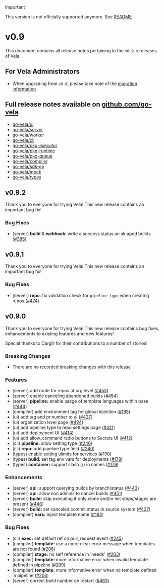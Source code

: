 > [!IMPORTANT]
> This version is not officially supported anymore. See [README](./README.md)

# v0.9

This document contains all release notes pertaining to the `v0.9.x` releases of Vela.

## For Vela Administrators

* When upgrading from `v0.8`, please take note of the [migration information](/migrations/v0.9/README.md)

## Full release notes available on [github.com/go-vela](https://github.com/go-vela)

* [go-vela/ui](https://github.com/go-vela/ui/releases)
* [go-vela/server](https://github.com/go-vela/server/releases)
* [go-vela/worker](https://github.com/go-vela/worker/releases)
* [go-vela/cli](https://github.com/go-vela/cli/releases)
* [go-vela/pkg-executor](https://github.com/go-vela/pkg-executor/releases)
* [go-vela/pkg-runtime](https://github.com/go-vela/pkg-runtime/releases)
* [go-vela/pkg-queue](https://github.com/go-vela/pkg-queue/releases)
* [go-vela/compiler](https://github.com/go-vela/compiler/releases)
* [go-vela/sdk-go](https://github.com/go-vela/sdk-go/releases)
* [go-vela/mock](https://github.com/go-vela/mock/releases)
* [go-vela/types](https://github.com/go-vela/types/releases)

## v0.9.2

Thank you to everyone for trying Vela! This new release contains an important bug fix!

### Bug Fixes

* (server) **build** & **webhook**: write a success status on skipped builds ([#385](https://github.com/go-vela/community/issues/385))

## v0.9.1

Thank you to everyone for trying Vela! This new release contains an important bug fix!

### Bug Fixes

* (server) **repo**: fix validation check for `pipeline_type` when creating repos ([#474](https://github.com/go-vela/server/issues/474))

## v0.9.0

Thank you to everyone for trying Vela! This new release contains bug fixes, enhancements to existing features and new features!

Special thanks to Cargill for their contributions to a number of stories!

### Breaking Changes

* There are no recorded breaking changes with this release

### Features

* (server) add route for repos at org level ([#453](https://github.com/go-vela/server/issues/453))
* (server) enable canceling abandoned builds ([#454](https://github.com/go-vela/server/issues/454))
* (server) **pipeline:** enable usage of template languages within base  ([#444](https://github.com/go-vela/server/issues/444))
* (compiler) add environment tag for global injection ([#195](https://github.com/go-vela/compiler/issues/195))
* (ui) add tag and pr number to ui ([#427](https://github.com/go-vela/ui/issues/427))
* (ui) organization level page ([#424](https://github.com/go-vela/ui/issues/424))
* (ui) add pipeline type to repo settings page ([#421](https://github.com/go-vela/ui/issues/421))
* (ui) add deployment UI ([#414](https://github.com/go-vela/ui/issues/414))
* (ui) add allow_command radio buttons to Secrets UI ([#412](https://github.com/go-vela/ui/issues/412))
* (cli) **pipeline:** allow setting type ([#246](https://github.com/go-vela/cli/issues/246))
* (cli) **repo:** add pipeline type field ([#240](https://github.com/go-vela/cli/issues/240))
* (types) enable setting ulimits for services ([#190](https://github.com/go-vela/types/issues/190))
* (types) **build:** set tag env vars for deployments ([#178](https://github.com/go-vela/types/issues/178))
* (types) **container:** support slash (/) in names ([#179](https://github.com/go-vela/types/issues/179))

### Enhancements

* (server) **api:** support querying builds by branch/status ([#443](https://github.com/go-vela/server/issues/443))
* (server) **api:** allow non admins to cancel builds ([#451](https://github.com/go-vela/server/issues/451))
* (server) **build:** skip executing if only clone and/or init steps/stages are present ([#446](https://github.com/go-vela/server/issues/446))
* (server) **build:** set canceled commit status in source system ([#427](https://github.com/go-vela/server/issues/427))
* (compiler) **vars:** inject template name ([#194](https://github.com/go-vela/compiler/issues/194))

### Bug Fixes

* (cli) **exec:** set default ref on pull_request event ([#245](https://github.com/go-vela/cli/issues/245))
* (compiler) **template:** use a more clear error message when templates are not found ([#208](https://github.com/go-vela/compiler/issues/208))
* (compiler) **stage:** no self reference in 'needs' ([#203](https://github.com/go-vela/compiler/issues/203))
* (compiler) **template:** more informative error when invalid template defined in pipeline ([#209](https://github.com/go-vela/compiler/issues/209))
* (compiler) **template:** more informative error when no template defined in pipeline ([#206](https://github.com/go-vela/compiler/issues/206))
* (server) correct build number on restart ([#463](https://github.com/go-vela/server/issues/463))

